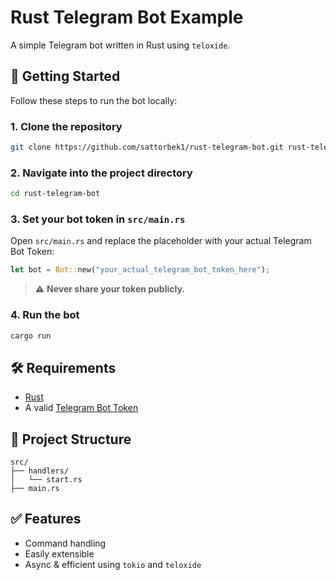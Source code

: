# Rust Telegram Bot Example

A simple Telegram bot written in Rust using `teloxide`.

## 🚀 Getting Started

Follow these steps to run the bot locally:

### 1. Clone the repository

```bash
git clone https://github.com/sattorbek1/rust-telegram-bot.git rust-telegram-bot
```

### 2. Navigate into the project directory

```bash
cd rust-telegram-bot
```

### 3. Set your bot token in `src/main.rs`

Open `src/main.rs` and replace the placeholder with your actual Telegram Bot Token:

```rust
let bot = Bot::new("your_actual_telegram_bot_token_here");
```

> ⚠️ **Never share your token publicly.**

### 4. Run the bot

```bash
cargo run
```

## 🛠 Requirements

* [Rust](https://www.rust-lang.org/tools/install)
* A valid [Telegram Bot Token](https://t.me/BotFather)

## 📂 Project Structure

```
src/
├── handlers/
│   └── start.rs
├── main.rs
```

## ✅ Features

* Command handling
* Easily extensible
* Async & efficient using `tokio` and `teloxide`